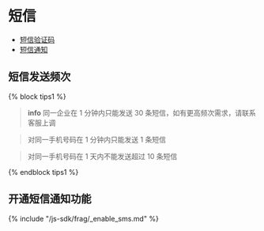<!-- ex_nonav -->

# 短信

* [短信验证码](./code.md)
* [短信通知](./message.md)

## 短信发送频次

{% block tips1 %}

> **info**
>同一企业在 1 分钟内只能发送 30 条短信，如有更高频次需求，请联系客服上调

>对同一手机号码在 1 分钟内只能发送 1 条短信

>对同一手机号码在 1 天内不能发送超过 10 条短信

{% endblock tips1 %}

## 开通短信通知功能

{% include "/js-sdk/frag/_enable_sms.md" %}
